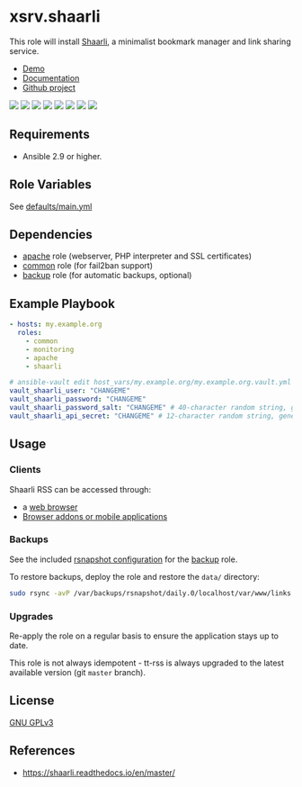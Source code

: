 # xsrv.shaarli

This role will install [Shaarli](https://shaarli.readthedocs.io/en/master/), a minimalist bookmark manager and link sharing service.


* [Demo](https://demo.shaarli.org/)
* [Documentation](https://shaarli.readthedocs.io/en/master/)
* [Github project](https://github.com/shaarli/shaarli)

[![](https://i.imgur.com/8wEBRSG.png)](https://i.imgur.com/WWPfSj0.png) [![](https://i.imgur.com/93PpLLs.png)](https://i.imgur.com/V09kAQt.png) [![](https://i.imgur.com/rrsjWYy.png)](https://i.imgur.com/TZzGHMs.png) [![](https://i.imgur.com/8iRzHfe.png)](https://i.imgur.com/sfJJ6NT.png) [![](https://i.imgur.com/GjZGvIh.png)](https://i.imgur.com/QsedIuJ.png) [![](https://i.imgur.com/TFZ9PEq.png)](https://i.imgur.com/KdtF8Ll.png) [![](https://i.imgur.com/uICDOle.png)](https://i.imgur.com/27wYsbC.png) [![](https://i.imgur.com/tVvD3gH.png)](https://i.imgur.com/zGF4d6L.jpg)


Requirements
------------

- Ansible 2.9 or higher.


Role Variables
--------------

See [defaults/main.yml](defaults/main.yml)


Dependencies
------------

- [apache](../apache/README.md) role (webserver, PHP interpreter and SSL certificates)
- [common](../common/README.md) role (for fail2ban support)
- [backup](../backup/README.md) role (for automatic backups, optional)


Example Playbook
----------------

```yaml
- hosts: my.example.org
  roles:
    - common
    - monitoring
    - apache
    - shaarli

# ansible-vault edit host_vars/my.example.org/my.example.org.vault.yml
vault_shaarli_user: "CHANGEME"
vault_shaarli_password: "CHANGEME"
vault_shaarli_password_salt: "CHANGEME" # 40-character random string, generate it with openssl rand -base64 32 | cut -b 1-40
vault_shaarli_api_secret: "CHANGEME" # 12-character random string, generate it with openssl rand -base64 32 | cut -b 1-12
```

Usage
-----

### Clients

Shaarli RSS can be accessed through:

- a [web browser](https://www.mozilla.org/firefox/)
- [Browser addons or mobile applications](https://shaarli.readthedocs.io/en/doc-rework-setup/Community-and-related-software/)

### Backups

See the included [rsnapshot configuration](templates/etc_rsnapshot.shaarli.conf.j2) for the [backup](../backup/) role.

To restore backups, deploy the role and restore the `data/` directory:

```bash
sudo rsync -avP /var/backups/rsnapshot/daily.0/localhost/var/www/links.CHANGEME.org/data /var/www/links.CHANGEME.org/
```


### Upgrades

Re-apply the role on a regular basis to ensure the application stays up to date.

This role is not always idempotent - tt-rss is always upgraded to the latest available version (git `master` branch).


License
-------

[GNU GPLv3](../../LICENSE)


References
-----------------

- https://shaarli.readthedocs.io/en/master/
